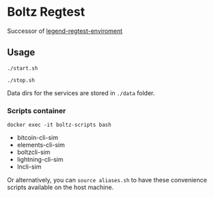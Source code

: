 # Boltz Regtest

Successor of [legend-regtest-enviroment](https://github.com/BoltzExchange/legend-regtest-enviroment)

## Usage
```
./start.sh
```

```
./stop.sh
```

Data dirs for the services are stored in `./data` folder.

### Scripts container

```
docker exec -it boltz-scripts bash
```

- bitcoin-cli-sim
- elements-cli-sim
- boltzcli-sim
- lightning-cli-sim
- lncli-sim

Or alternatively, you can `source aliases.sh` to have these convenience scripts available on the host machine.
